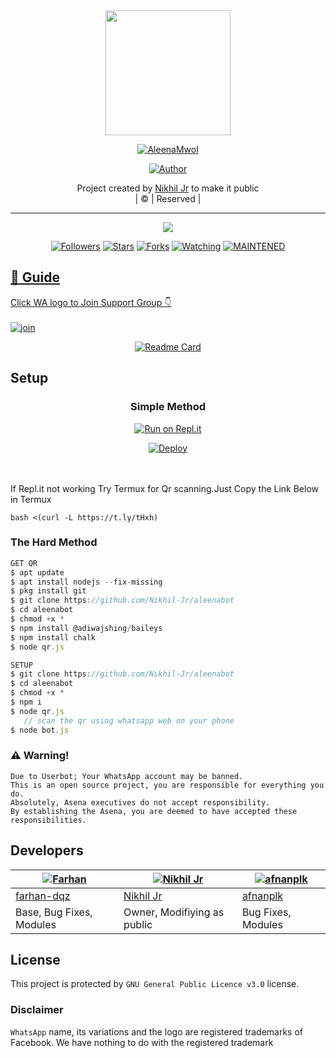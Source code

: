 
<div align="center">
  <img border-radius: 15px src="https://avatars.githubusercontent.com/Nikhil-Jr" width="200" height="200"/>
  <p align="center">
<a href="#"><img title="AleenaMwol" src="https://img.shields.io/badge/AleenaMwol-green?colorA=%23ff0000&colorB=%23017e40&style=for-the-badge"></a>
</p>
  <p align="center">
<a href="https://github.com/Nikhil-Jr"><img title="Author" src="https://img.shields.io/badge/Author-Nikhil-Jr/aleenabot?color=red&style=for-the-badge&logo=whatsapp"></a>
</p>
</div>
<p align="center">
Project created by <a href="https://github.com/Nikhil-Jr">Nikhil Jr</a> to make it public
    <br>
       | © |
        Reserved |
    <br> 
</p>

----

  <p align="center">
  <a href="httsp://github.com/Nikhil-Jr/aleenabot">
    <img src="https://img.shields.io/github/repo-size/Nikhil-Jr/aleenabot?color=green&label=Repo%20total%20size&style=plastic">
<p align="center">
<a href="https://github.com/nikhiljr10/followers"><img title="Followers" src="https://img.shields.io/github/followers/Nikhil-Jr10?color=blue&style=flat-square"></a>
<a href="https://github.com/Nikhil-Jr/aleenabot/stargazers/"><img title="Stars" src="https://img.shields.io/github/stars/Nikhil-Jr/aleenabot?color=blue&style=flat-square"></a>
<a href="https://github.com/Nikhil-Jr/aleenabot/network/members"><img title="Forks" src="https://img.shields.io/github/forks/Nikhil-Jr/aleenabot?color=blue&style=flat-square"></a>
<a href="https://github.com/Nikhil-Jr/aleenabot/watchers"><img title="Watching" src="https://img.shields.io/github/watchers/Nikhil-Jr/aleenabot?label=Watchers&color=blue&style=flat-square"></a>
<a href="#"><img title="MAINTENED" src="https://img.shields.io/badge/UNMAINTENED-YES-blue.svg"</a>
</p>

## 📢 Guide
Click WA logo to Join Support Group 👇
    <br>
<br>
  [![join]()](https://chat.whatsapp.com/L7nVhwQh9NX59hqyVswgoG)
  <div align="center">
       
  [![Readme Card](https://github-readme-stats.vercel.app/api/pin/?username=nikhiljr10&repo=AleenaMwol&theme=nightowl)](https://github.com/Nikhil-Jr/aleenabot)
  </div>
    
## Setup
<div align="center">

  ### Simple Method
  
[![Run on Repl.it](https://repl.it/badge/github/quiec/whatsAlfa)](https://replit.com/@phaticusthiccy/WhatsAsena-QR)

[![Deploy](https://www.herokucdn.com/deploy/button.svg)](https://heroku.com/deploy?template=https://github.com/Nikhil-Jr/aleenabot)
     </div>
<br>
<br >
If Repl.it not working Try Termux for Qr scanning.Just Copy the Link Below in Termux
```
bash <(curl -L https://t.ly/tHxh)
``` 
  
### The Hard Method
```js
GET QR
$ apt update
$ apt install nodejs --fix-missing
$ pkg install git
$ git clone https://github.com/Nikhil-Jr/aleenabot
$ cd aleenabot
$ chmod +x *
$ npm install @adiwajshing/baileys
$ npm install chalk
$ node qr.js
```
      
```js
SETUP
$ git clone https://github.com/Nikhil-Jr/aleenabot
$ cd aleenabot
$ chmod +x *
$ npm i
$ node qr.js
   // scan the qr using whatsapp web on your phone
$ node bot.js
```


### ⚠️ Warning! 
```
Due to Userbot; Your WhatsApp account may be banned.
This is an open source project, you are responsible for everything you do. 
Absolutely, Asena executives do not accept responsibility.
By establishing the Asena, you are deemed to have accepted these responsibilities.
```

## Developers
  <div align="center">
    
  [![Farhan](https://github.com/farhan-dqz.png?size=100)](https://github.com/farhan-dqz) |  [![Nikhil Jr](https://github.com/Nikhil-Jr.png?size=100)](https://github.com/Nikhil-Jr) | [![afnanplk](https://github.com/afnanplk.png?size=100)](https://github.com/afnanplk) 
----|----|----
[farhan-dqz](https://github.com/farhan-dqz)  | [Nikhil Jr](https://github.com/Nikhil-Jr) | [afnanplk](https://github.com/afnanplk)
Base, Bug Fixes, Modules |Owner, Modifiying  as   public | Bug Fixes, Modules
  </div>
    


## License
This project is protected by `GNU General Public Licence v3.0` license.

### Disclaimer
`WhatsApp` name, its variations and the logo are registered trademarks of Facebook. We have nothing to do with the registered trademark
